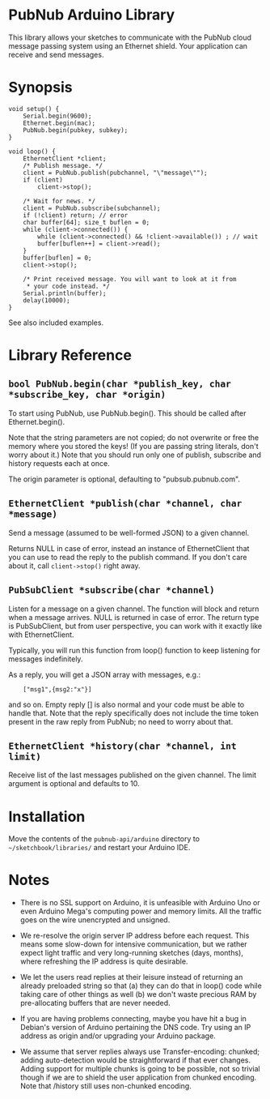 PubNub Arduino Library
======================

This library allows your sketches to communicate with the PubNub cloud
message passing system using an Ethernet shield. Your application can
receive and send messages.


Synopsis
========

	void setup() {
		Serial.begin(9600);
		Ethernet.begin(mac);
		PubNub.begin(pubkey, subkey);
	}

	void loop() {
		EthernetClient *client;
		/* Publish message. */
		client = PubNub.publish(pubchannel, "\"message\"");
		if (client)
			client->stop();

		/* Wait for news. */
		client = PubNub.subscribe(subchannel);
		if (!client) return; // error
		char buffer[64]; size_t buflen = 0;
		while (client->connected()) {
			while (client->connected() && !client->available()) ; // wait
			buffer[buflen++] = client->read();
		}
		buffer[buflen] = 0;
		client->stop();

		/* Print received message. You will want to look at it from
		 * your code instead. */
		Serial.println(buffer);
		delay(10000);
	}

See also included examples.

Library Reference
=================

``bool PubNub.begin(char *publish_key, char *subscribe_key, char *origin)``
---------------------------------------------------------------------------

To start using PubNub, use PubNub.begin().  This should be called after
Ethernet.begin().

Note that the string parameters are not copied; do not overwrite or free the
memory where you stored the keys! (If you are passing string literals, don't
worry about it.) Note that you should run only one of publish, subscribe and
history requests each at once.

The origin parameter is optional, defaulting to "pubsub.pubnub.com".

``EthernetClient *publish(char *channel, char *message)``
---------------------------------------------------------

Send a message (assumed to be well-formed JSON) to a given channel.

Returns NULL in case of error, instead an instance of EthernetClient
that you can use to read the reply to the publish command. If you
don't care about it, call ``client->stop()`` right away.

``PubSubClient *subscribe(char *channel)``
------------------------------------------

Listen for a message on a given channel. The function will block
and return when a message arrives. NULL is returned in case of error.
The return type is PubSubClient, but from user perspective, you can
work with it exactly like with EthernetClient.

Typically, you will run this function from loop() function to keep
listening for messages indefinitely.

As a reply, you will get a JSON array with messages, e.g.:

```
	["msg1",{msg2:"x"}]
```

and so on. Empty reply [] is also normal and your code must be
able to handle that. Note that the reply specifically does not
include the time token present in the raw reply from PubNub;
no need to worry about that.

``EthernetClient *history(char *channel, int limit)``
-----------------------------------------------------

Receive list of the last messages published on the given channel.
The limit argument is optional and defaults to 10.

Installation
============

Move the contents of the ``pubnub-api/arduino`` directory to
``~/sketchbook/libraries/`` and restart your Arduino IDE.

Notes
=====

* There is no SSL support on Arduino, it is unfeasible with
Arduino Uno or even Arduino Mega's computing power and memory limits.
All the traffic goes on the wire unencrypted and unsigned.

* We re-resolve the origin server IP address before each request.
This means some slow-down for intensive communication, but we rather
expect light traffic and very long-running sketches (days, months),
where refreshing the IP address is quite desirable.

* We let the users read replies at their leisure instead of
returning an already preloaded string so that (a) they can do that
in loop() code while taking care of other things as well (b) we don't
waste precious RAM by pre-allocating buffers that are never needed.

* If you are having problems connecting, maybe you have hit
a bug in Debian's version of Arduino pertaining the DNS code. Try using
an IP address as origin and/or upgrading your Arduino package.

* We assume that server replies always use Transfer-encoding: chunked;
adding auto-detection would be straightforward if that ever changes.
Adding support for multiple chunks is going to be possible, not so
trivial though if we are to shield the user application from chunked
encoding. Note that /history still uses non-chunked encoding.
